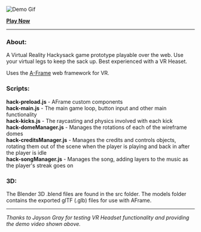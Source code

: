 ![Demo Gif](/src/vr-hackysack-large.gif)

__[Play Now](https://play.safacon.com/vr_hackysack/)__

___

### About: ###
A Virtual Reality Hackysack game prototype playable over the web. Use your virtual legs to keep the sack up. Best experienced with a VR Heaset.

Uses the [A-Frame](https://aframe.io/) web framework for VR.

### Scripts: ###
__hack-preload.js__ -  AFrame custom components  
__hack-main.js__ -  The main game loop, button input and other main functionality  
__hack-kicks.js__ - The raycasting and physics involved with each kick  
__hack-domeManager.js__ - Manages the rotations of each of the wireframe domes  
__hack-creditsManager.js__ - Manages the credits and controls objects, rotating them out of the scene when the player is playing and back in after the player is idle  
__hack-songManager.js__ -  Manages the song, adding layers to the music as the player's streak goes on


### 3D: ###

The Blender 3D .blend files are found in the src folder. The models folder contains the exported glTF (.glb) files for use with AFrame.

___
_Thanks to Jayson Gray for testing VR Headset functionality and providing the demo video shown above._
